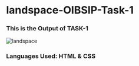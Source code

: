 ﻿# landspace-OIBSIP-Task-1
 
 ### This is the Output of TASK-1

![landspace](https://user-images.githubusercontent.com/110820099/214879197-63e8d5ce-5c13-418f-bc3b-70152b69e3a8.png)

### Languages Used: HTML & CSS

